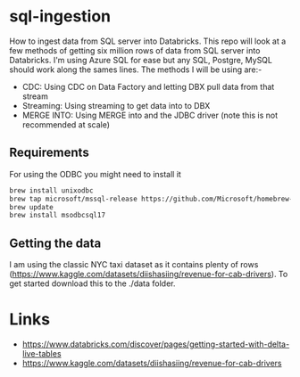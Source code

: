 # sql-ingestion
How to ingest data from SQL server into Databricks.  This repo will look at a few methods of getting six million rows of data from SQL server into Databricks.  I'm using Azure SQL for ease but any SQL, Postgre, MySQL should work along the sames lines.  The methods I will be using are:-
 - CDC: Using CDC on Data Factory and letting DBX pull data from that stream
 - Streaming: Using streaming to get data into to DBX
 - MERGE INTO: Using MERGE into and the JDBC driver (note this is not recommended at scale)

## Requirements
For using the ODBC you might need to install it
```bash
brew install unixodbc
brew tap microsoft/mssql-release https://github.com/Microsoft/homebrew-mssql-release
brew update
brew install msodbcsql17
```

## Getting the data
I am using the classic NYC taxi dataset as it contains plenty of rows (https://www.kaggle.com/datasets/diishasiing/revenue-for-cab-drivers).  To get started download this to the ./data folder.

# Links
- https://www.databricks.com/discover/pages/getting-started-with-delta-live-tables
- https://www.kaggle.com/datasets/diishasiing/revenue-for-cab-drivers
